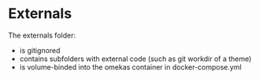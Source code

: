 # Externals
The externals folder: 
- is gitignored
- contains subfolders with external code (such as git workdir of a theme)
- is volume-binded into the omekas container in docker-compose.yml

